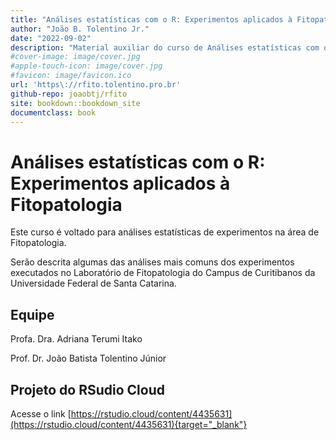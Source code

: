 ```yaml
--- 
title: "Análises estatísticas com o R: Experimentos aplicados à Fitopatologia"
author: "João B. Tolentino Jr."
date: "2022-09-02"
description: "Material auxiliar do curso de Análises estatísticas com o R: Experimentos aplicados à Fitopatologia."
#cover-image: image/cover.jpg
#apple-touch-icon: image/cover.jpg
#favicon: image/favicon.ico
url: 'https\://rfito.tolentino.pro.br'
github-repo: joaobtj/rfito
site: bookdown::bookdown_site
documentclass: book
---
```


# Análises estatísticas com o R: Experimentos aplicados à Fitopatologia

Este curso é voltado para análises estatísticas de experimentos na área de Fitopatologia.

Serão descrita algumas das análises mais comuns dos experimentos executados no Laboratório de Fitopatologia do Campus de Curitibanos da Universidade Federal de Santa Catarina.

## Equipe

Profa. Dra. Adriana Terumi Itako

Prof. Dr. João Batista Tolentino Júnior

## Projeto do RSudio Cloud

Acesse o link [https://rstudio.cloud/content/4435631](https://rstudio.cloud/content/4435631){target="_blank"}
